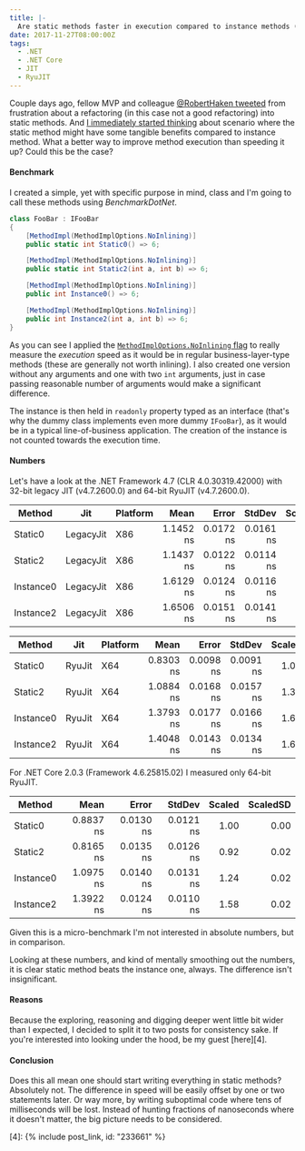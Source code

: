 ```yaml
---
title: |-
  Are static methods faster in execution compared to instance methods (.NET)?
date: 2017-11-27T08:00:00Z
tags:
  - .NET
  - .NET Core
  - JIT
  - RyuJIT
---
```

Couple days ago, fellow MVP and colleague [@RobertHaken tweeted][1] from frustration about a refactoring (in this case not a good refactoring) into static methods. And [I immediately started thinking][2] about scenario where the static method might have some tangible benefits compared to instance method. What a better way to improve method execution than speeding it up? Could this be the case?

<!-- excerpt -->

#### Benchmark

I created a simple, yet with specific purpose in mind, class and I'm going to call these methods using _BenchmarkDotNet_.

```csharp
class FooBar : IFooBar
{
	[MethodImpl(MethodImplOptions.NoInlining)]
	public static int Static0() => 6;

	[MethodImpl(MethodImplOptions.NoInlining)]
	public static int Static2(int a, int b) => 6;

	[MethodImpl(MethodImplOptions.NoInlining)]
	public int Instance0() => 6;

	[MethodImpl(MethodImplOptions.NoInlining)]
	public int Instance2(int a, int b) => 6;
}
```

As you can see I applied the [`MethodImplOptions.NoInlining` flag][3] to really measure the _execution_ speed as it would be in regular business-layer-type methods (these are generally not worth inlining). I also created one version without any arguments and one with two `int` arguments, just in case passing reasonable number of arguments would make a significant difference. 

The instance is then held in `readonly` property typed as an interface (that's why the dummy class implements even more dummy `IFooBar`), as it would be in a typical line-of-business application. The creation of the instance is not counted towards the execution time.

#### Numbers

Let's have a look at the .NET Framework 4.7 (CLR 4.0.30319.42000) with 32-bit legacy JIT (v4.7.2600.0) and 64-bit RyuJIT (v4.7.2600.0).

|      Method |       Jit | Platform |      Mean |     Error |    StdDev | Scaled | ScaledSD |
|------------ |---------- |--------- |----------:|----------:|----------:|-------:|---------:|
|     Static0 | LegacyJit |      X86 | 1.1452 ns | 0.0172 ns | 0.0161 ns |   1.00 |     0.00 |
|     Static2 | LegacyJit |      X86 | 1.1437 ns | 0.0122 ns | 0.0114 ns |   1.00 |     0.02 |
|   Instance0 | LegacyJit |      X86 | 1.6129 ns | 0.0124 ns | 0.0116 ns |   1.41 |     0.02 |
|   Instance2 | LegacyJit |      X86 | 1.6506 ns | 0.0151 ns | 0.0141 ns |   1.44 |     0.02 |

|      Method |       Jit | Platform |      Mean |     Error |    StdDev | Scaled | ScaledSD |
|------------ |---------- |--------- |----------:|----------:|----------:|-------:|---------:|
|     Static0 |    RyuJit |      X64 | 0.8303 ns | 0.0098 ns | 0.0091 ns |   1.00 |     0.00 |
|     Static2 |    RyuJit |      X64 | 1.0884 ns | 0.0168 ns | 0.0157 ns |   1.31 |     0.02 |
|   Instance0 |    RyuJit |      X64 | 1.3793 ns | 0.0177 ns | 0.0166 ns |   1.66 |     0.03 |
|   Instance2 |    RyuJit |      X64 | 1.4048 ns | 0.0143 ns | 0.0134 ns |   1.69 |     0.02 |

For .NET Core 2.0.3 (Framework 4.6.25815.02) I measured only 64-bit RyuJIT.

|      Method |      Mean |     Error |    StdDev | Scaled | ScaledSD |
|------------ |----------:|----------:|----------:|-------:|---------:|
|     Static0 | 0.8837 ns | 0.0130 ns | 0.0121 ns |   1.00 |     0.00 |
|     Static2 | 0.8165 ns | 0.0135 ns | 0.0126 ns |   0.92 |     0.02 |
|   Instance0 | 1.0975 ns | 0.0140 ns | 0.0131 ns |   1.24 |     0.02 |
|   Instance2 | 1.3922 ns | 0.0124 ns | 0.0110 ns |   1.58 |     0.02 |

Given this is a micro-benchmark I'm not interested in absolute numbers, but in comparison.

Looking at these numbers, and kind of mentally smoothing out the numbers, it is clear static method beats the instance one, always. The difference isn't insignificant.

#### Reasons

Because the exploring, reasoning and digging deeper went little bit wider than I expected, I decided to split it to two posts for consistency sake. If you're interested into looking under the hood, be my guest [here][4].

#### Conclusion

Does this all mean one should start writing everything in static methods? Absolutely not. The difference in speed will be easily offset by one or two statements later. Or way more, by writing suboptimal code where tens of milliseconds will be lost. Instead of hunting fractions of nanoseconds where it doesn't matter, the big picture needs to be considered.

[1]: https://twitter.com/RobertHaken/status/928796434257891328
[2]: https://twitter.com/cincura_net/status/928875934673002496
[3]: https://docs.microsoft.com/en-us/dotnet/api/system.runtime.compilerservices.methodimploptions.noinlining?view=netframework-4.7
[4]: {% include post_link, id: "233661" %}